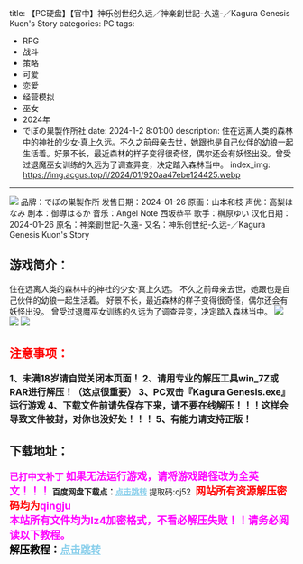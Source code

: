 title: 【PC硬盘】【官中】神乐创世纪久远／神楽創世記-久遠-／Kagura Genesis Kuon's Story
categories: PC
tags:
- RPG
- 战斗
- 策略
- 可爱
- 恋爱
- 经营模拟
- 巫女
- 2024年
- でぼの巣製作所社
date: 2024-1-2 8:01:00
description: 住在远离人类的森林中的神社的少女‧真上久远。不久之前母亲去世，她跟也是自己伙伴的幼狼一起生活着。好景不长，最近森林的样子变得很奇怪，偶尔还会有妖怪出没。曾受过退魔巫女训练的久远为了调查异变，决定踏入森林当中。
index_img: https://img.acgus.top/i/2024/01/920aa47ebe124425.webp
---
![](https://img.acgus.top/i/2024/01/920aa47ebe124425.webp)
品牌：でぼの巣製作所
发售日期：2024-01-26
原画：山本和枝
声优：高梨はなみ
剧本：御導はるか
音乐：Angel Note 西坂恭平
歌手：榊原ゆい
汉化日期：2024-01-26 
原名：神楽創世記-久遠-
又名：神乐创世纪-久远-／Kagura Genesis Kuon's Story

## 游戏简介：
住在远离人类的森林中的神社的少女‧真上久远。
不久之前母亲去世，她跟也是自己伙伴的幼狼一起生活着。
好景不长，最近森林的样子变得很奇怪，偶尔还会有妖怪出没。
曾受过退魔巫女训练的久远为了调查异变，决定踏入森林当中。
![](https://img.acgus.top/i/2024/01/d457c06486124434.webp)
![](https://img.acgus.top/i/2024/01/41f0cf971f124431.webp)
![](https://img.acgus.top/i/2024/01/76192264c5124428.webp)






## <font color=#FF0000 >注意事项：</font>
<font size=3><b>1、未满18岁请自觉关闭本页面！
2、请用专业的解压工具win_7Z或RAR进行解压！（这点很重要）
3、PC双击『Kagura Genesis.exe』运行游戏
4、下载文件前请先保存下来，请不要在线解压！！！这样会导致文件被封，对你也没好处！！！
5、有能力请支持正版！</b></font>

## 下载地址：
<font color=#FF00FF size=3><b>已打中文补丁</b></font>
<font color=#FF00FF size=4>**如果无法运行游戏，请将游戏路径改为全英文！！！**</font>
<b>百度网盘下载点：</b><a href="https://pan.baidu.com/s/1Jv5o5skVmfg4DC8QltYNOw?pwd=cj52" style="color: #87CEEB;"><b>点击跳转</b></a> 提取码:cj52
<a style="padding: 0" href="https://post.qingju.org/AD/"><img style="max-width:100%" src="https://img.acgus.top/i/2024/07/478f689b8021d8d499ab43d21acf137a.gif" alt=""></a>
<b><font color=#FF0000 size=4>网站所有资源解压密码均为</b></font><b><font color=#FF00FF size=4>qingju</font><font color=#FF0000 ></font></b><br><b><font color=#FF00FF size=4>本站所有文件均为lz4加密格式，不看必解压失败！！请务必阅读以下教程。</b></font><br><b><font color=#000 size=4>解压教程：</b><a href="https://post.qingju.org/tutorial/000/" style="color: #87CEEB;"><b>点击跳转</b></a>